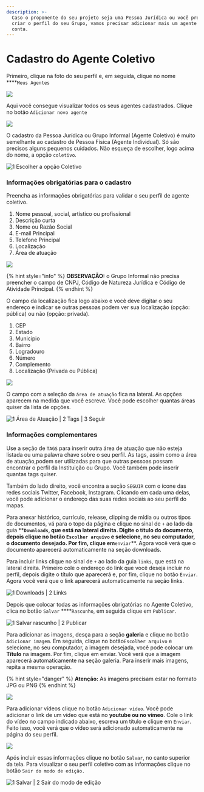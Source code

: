 ```yaml
---
description: >-
  Caso o proponente do seu projeto seja uma Pessoa Jurídica ou você precise
  criar o perfil do seu Grupo, vamos precisar adicionar mais um agente à sua
  conta.
---
```


# Cadastro do Agente Coletivo

Primeiro, clique na foto do seu perfil e, em seguida, clique no nome ****`Meus Agentes`

![](../.gitbook/assets/2020-01-09-10_13_05-mapa-cultural-do-ceara-painel%20%281%29.png)

Aqui você consegue visualizar todos os seus agentes cadastrados. Clique no botão `Adicionar novo agente`

![](../.gitbook/assets/2020-01-09-10_26_01-mapa-cultural-do-ceara-agentes.png)

O cadastro da Pessoa Jurídica ou Grupo Informal \(Agente Coletivo\) é muito semelhante ao cadastro de Pessoa Física \(Agente Individual\). Só são precisos alguns pequenos cuidados. Não esqueça de escolher, logo acima do nome, a opção `coletivo`.

![1 Escolher a op&#xE7;&#xE3;o Coletivo](../.gitbook/assets/2020-01-09-14_11_56.png)

### Informações obrigatórias para o cadastro

Preencha as informações obrigatórias para validar o seu perfil de agente coletivo. 

1. Nome pessoal, social, artístico ou profissional
2. Descrição curta
3. Nome ou Razão Social
4. E-mail Principal
5. Telefone Principal
6. Localização
7. Área de atuação

![](../.gitbook/assets/2020-01-10-10_31_25-mapa-cultural-do-ceara-mapa-cultural-do-ceara%20%281%29.png)

{% hint style="info" %}
**OBSERVAÇÃO:** o Grupo Informal não precisa preencher o campo de CNPJ, Código de Natureza Jurídica e Código de Atividade Principal. 
{% endhint %}

O campo da localização fica logo abaixo e você deve digitar o seu endereço e indicar se outras pessoas podem ver sua localização \(opção: pública\) ou não \(opção: privada\).

1. CEP
2. Estado
3. Município
4. Bairro
5. Logradouro
6. Número
7. Complemento
8. Localização \(Privada ou Pública\)

![](../.gitbook/assets/2020-01-10-10_41_35.png)

O campo com a seleção da `área de atuação` fica na lateral. As opções aparecem na medida que você escreve. Você pode escolher quantas áreas quiser da lista de opções.

![1 &#xC1;rea de Atua&#xE7;&#xE3;o \| 2 Tags \| 3 Seguir](../.gitbook/assets/2020-01-13-09_40_22-mapa-cultural-do-ceara-mapa-cultural-do-ceara.png)

### Informações complementares

Use a seção de `TAGS` para inserir outra área de atuação que não esteja listada ou uma palavra chave sobre o seu perfil. As tags, assim como a área de atuação,podem ser utilizadas para que outras pessoas possam encontrar o perfil da Instituição ou Grupo. Você também pode inserir quantas tags quiser.

Também do lado direito, você encontra a seção `SEGUIR` com o ícone das redes sociais Twitter, Facebook, Instagram. Clicando em cada uma delas, você pode adicionar o endereço das suas redes sociais ao seu perfil do mapas.

Para anexar histórico, currículo, release, clipping de mídia ou outros tipos de documentos, vá para o topo da página e clique no sinal de `+` ao lado da guia ****`Downloads`, que está na lateral direita. Digite o título do documento, depois clique no botão `Escolher arquivo` e selecione, no seu computador, o documento desejado. Por fim, clique em**`enviar`**. Agora você verá que o documento aparecerá automaticamente na seção downloads.

Para incluir links clique no sinal de `+` ao lado da guia `links`, que está na lateral direita. Primeiro cole o endereço do link que você deseja incluir no perfil, depois digite o título que aparecerá e, por fim, clique no botão `Enviar`. Agora você verá que o link aparecerá automaticamente na seção links.

![1 Downloads \| 2 Links](../.gitbook/assets/2020-01-13-11_02_37-mapa-cultural-do-ceara-mapa-cultural-do-ceara.png)

Depois que colocar todas as informações obrigatórias no Agente Coletivo, clica no botão `Salvar` ****`Rascunho`, em seguida clique em `Publicar`. 

![1 Salvar rascunho \| 2 Publicar](../.gitbook/assets/2020-01-13-14_09_07-mapa-cultural-do-ceara-mapa-cultural-do-ceara.png)

Para adicionar as imagens, desça para a seção **galeria** e clique no botão `Adicionar imagem`. Em seguida, clique no botão`Escolher arquivo` e selecione, no seu computador, a imagem desejada, você pode colocar um **Título** na imagem.  Por fim, clique em enviar. Você verá que a imagem aparecerá automaticamente na seção galeria. Para inserir mais imagens, repita a mesma operação.

{% hint style="danger" %}
**Atenção:** As imagens precisam estar no formato JPG ou PNG
{% endhint %}

![](../.gitbook/assets/2020-01-13-14_31_15-mapa-cultural-do-ceara-secretaria-da-cultura-do-estado-do-ceara-secultce-m.png)

Para adicionar vídeos clique no botão `Adicionar vídeo`. Você pode adicionar o link de um vídeo que está no **youtube ou no vímeo**. Cole o link do vídeo no campo indicado abaixo, escreva um título e clique em `Enviar`. Feito isso, você verá que o vídeo será adicionado automaticamente na página do seu perfil.

![](../.gitbook/assets/salvar-video.png)

Após incluir essas informações clique no botão `Salvar`, no canto superior da tela. Para visualizar o seu perfil coletivo com as informações clique no botão `Sair do modo de edição.` 

![1 Salvar \| 2 Sair do modo de edi&#xE7;&#xE3;o](../.gitbook/assets/como-cadastra-agente-coletivo.png)

